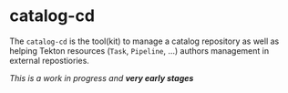 # catalog-cd

The `catalog-cd` is the tool(kit) to manage a catalog repository as well
as helping Tekton resources (`Task`, `Pipeline`, …) authors management in
external repostiories.

*This is a work in progress and **very early stages***
